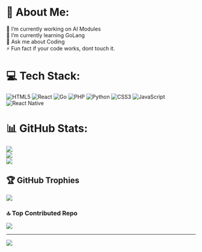# 💫 About Me:
🔭 I’m currently working on AI Modules<br>🌱 I’m currently learning GoLang<br>💬 Ask me about Coding<br>⚡ Fun fact if your code works, dont touch it.


# 💻 Tech Stack:
![HTML5](https://img.shields.io/badge/html5-%23E34F26.svg?style=for-the-badge&logo=html5&logoColor=white) ![React](https://img.shields.io/badge/react-%2320232a.svg?style=for-the-badge&logo=react&logoColor=%2361DAFB) ![Go](https://img.shields.io/badge/go-%2300ADD8.svg?style=for-the-badge&logo=go&logoColor=white) ![PHP](https://img.shields.io/badge/php-%23777BB4.svg?style=for-the-badge&logo=php&logoColor=white) ![Python](https://img.shields.io/badge/python-3670A0?style=for-the-badge&logo=python&logoColor=ffdd54) ![CSS3](https://img.shields.io/badge/css3-%231572B6.svg?style=for-the-badge&logo=css3&logoColor=white) ![JavaScript](https://img.shields.io/badge/javascript-%23323330.svg?style=for-the-badge&logo=javascript&logoColor=%23F7DF1E) ![React Native](https://img.shields.io/badge/react_native-%2320232a.svg?style=for-the-badge&logo=react&logoColor=%2361DAFB)
# 📊 GitHub Stats:
![](https://github-readme-stats.vercel.app/api?username=RahulSDevloper&theme=shadow_blue&hide_border=false&include_all_commits=false&count_private=false)<br/>
![](https://nirzak-streak-stats.vercel.app/?user=RahulSDevloper&theme=shadow_blue&hide_border=false)<br/>
![](https://github-readme-stats.vercel.app/api/top-langs/?username=RahulSDevloper&theme=shadow_blue&hide_border=false&include_all_commits=false&count_private=false&layout=compact)

## 🏆 GitHub Trophies
![](https://github-profile-trophy.vercel.app/?username=RahulSDevloper&theme=radical&no-frame=false&no-bg=true&margin-w=4)

### 🔝 Top Contributed Repo
![](https://github-contributor-stats.vercel.app/api?username=RahulSDevloper&limit=5&theme=dark&combine_all_yearly_contributions=true)

---
[![](https://visitcount.itsvg.in/api?id=RahulSDevloper&icon=0&color=0)](https://visitcount.itsvg.in)

<!-- Proudly created with GPRM ( https://gprm.itsvg.in ) -->
